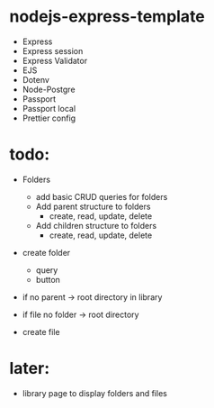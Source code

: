 # nodejs-express-template

-   Express
-   Express session
-   Express Validator
-   EJS
-   Dotenv
-   Node-Postgre
-   Passport
-   Passport local
-   Prettier config


# todo:
- Folders
    - add basic CRUD queries for folders
    - Add parent structure to folders
        - create, read, update, delete
    - Add children structure to folders
        - create, read, update, delete

- create folder
    - query
    - button

- if no parent -> root directory in library
- if file no folder -> root directory
- create file


# later:
- library page to display folders and files